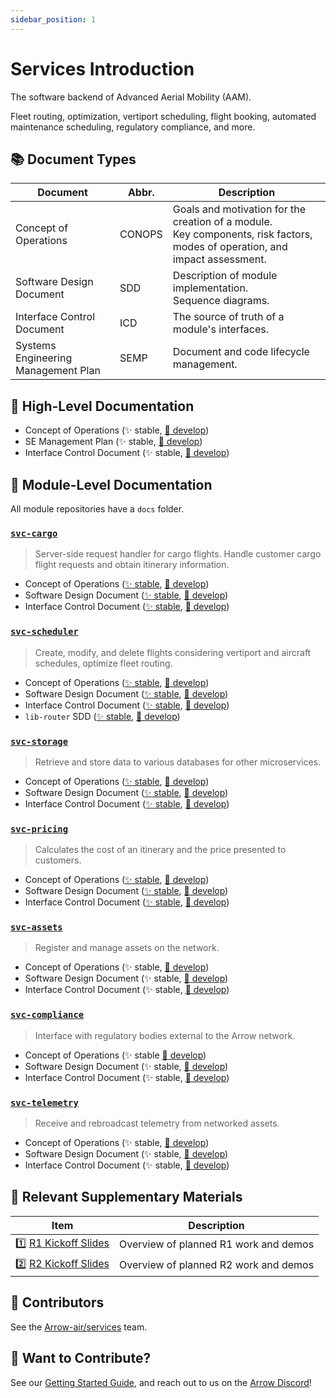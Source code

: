 ```yaml
---
sidebar_position: 1
---
```


# Services Introduction

The software backend of Advanced Aerial Mobility (AAM).

Fleet routing, optimization, vertiport scheduling, flight booking, automated maintenance scheduling, regulatory compliance, and more.
## :books: Document Types

Document | Abbr. | Description
---- | ---- | ---
Concept of Operations | CONOPS | Goals and motivation for the creation of a module.<br />Key components, risk factors, modes of operation, and impact assessment.
Software Design Document | SDD | Description of module implementation.<br />Sequence diagrams.
Interface Control Document | ICD | The source of truth of a module's interfaces.
Systems Engineering Management Plan | SEMP | Document and code lifecycle management.

## :telescope: High-Level Documentation

- Concept of Operations (:sparkles: stable, [:hammer: develop](https://github.com/Arrow-air/se-services/blob/develop/docs/conops.md))
- SE Management Plan (:sparkles: stable, [:hammer: develop](https://github.com/Arrow-air/se-services/blob/develop/docs/semp.md))
- Interface Control Document (:sparkles: stable, [:hammer: develop](https://github.com/Arrow-air/se-services/blob/develop/docs/icd.md))


## :ant: Module-Level Documentation

All module repositories have a `docs` folder.

### [`svc-cargo`](https://github.com/Arrow-air/svc-cargo)

> Server-side request handler for cargo flights.
> Handle customer cargo flight requests and obtain itinerary information.

- Concept of Operations ([:sparkles: stable](https://github.com/Arrow-air/svc-cargo/blob/main/docs/conops.md), [:hammer: develop](https://github.com/Arrow-air/svc-cargo/blob/develop/docs/conops.md))
- Software Design Document ([:sparkles: stable](https://github.com/Arrow-air/svc-cargo/blob/main/docs/sdd.md), [:hammer: develop](https://github.com/Arrow-air/svc-cargo/blob/develop/docs/sdd.md))
- Interface Control Document ([:sparkles: stable](https://github.com/Arrow-air/svc-cargo/blob/main/docs/icd.md), [:hammer: develop](https://github.com/Arrow-air/svc-cargo/blob/develop/docs/icd.md))

### [`svc-scheduler`](https://github.com/Arrow-air/svc-scheduler)

> Create, modify, and delete flights considering vertiport and aircraft schedules, optimize fleet routing.

- Concept of Operations ([:sparkles: stable](https://github.com/Arrow-air/svc-scheduler/blob/main/docs/conops.md), [:hammer: develop](https://github.com/Arrow-air/svc-scheduler/blob/develop/docs/conops.md))
- Software Design Document ([:sparkles: stable](https://github.com/Arrow-air/svc-scheduler/blob/main/docs/sdd.md), [:hammer: develop](https://github.com/Arrow-air/svc-scheduler/blob/develop/docs/sdd.md))
- Interface Control Document ([:sparkles: stable](https://github.com/Arrow-air/svc-scheduler/blob/main/docs/icd.md), [:hammer: develop](https://github.com/Arrow-air/svc-scheduler/blob/develop/docs/icd.md))
- `lib-router` SDD ([:sparkles: stable](https://github.com/Arrow-air/lib-router/blob/main/docs/sdd.md), [:hammer: develop](https://github.com/Arrow-air/lib-router/blob/develop/docs/sdd.md))

### [`svc-storage`](https://github.com/Arrow-air/svc-storage)

> Retrieve and store data to various databases for other microservices.

- Concept of Operations ([:sparkles: stable](https://github.com/Arrow-air/svc-storage/blob/main/docs/conops.md), [:hammer: develop](https://github.com/Arrow-air/svc-storage/blob/develop/docs/conops.md))
- Software Design Document ([:sparkles: stable](https://github.com/Arrow-air/svc-storage/blob/main/docs/sdd.md), [:hammer: develop](https://github.com/Arrow-air/svc-storage/blob/develop/docs/sdd.md))
- Interface Control Document ([:sparkles: stable](https://github.com/Arrow-air/svc-storage/blob/main/docs/icd.md), [:hammer: develop](https://github.com/Arrow-air/svc-storage/blob/develop/docs/icd.md))

### [`svc-pricing`](https://github.com/Arrow-air/svc-pricing)

> Calculates the cost of an itinerary and the price presented to customers.

- Concept of Operations ([:sparkles: stable](https://github.com/Arrow-air/svc-pricing/blob/main/docs/conops.md), [:hammer: develop](https://github.com/Arrow-air/svc-pricing/blob/develop/docs/conops.md))
- Software Design Document ([:sparkles: stable](https://github.com/Arrow-air/svc-pricing/blob/main/docs/sdd.md), [:hammer: develop](https://github.com/Arrow-air/svc-pricing/blob/develop/docs/sdd.md))
- Interface Control Document ([:sparkles: stable](https://github.com/Arrow-air/svc-pricing/blob/main/docs/icd.md), [:hammer: develop](https://github.com/Arrow-air/svc-pricing/blob/develop/docs/icd.md))

### [`svc-assets`](https://github.com/Arrow-air/svc-assets)

> Register and manage assets on the network.

- Concept of Operations (:sparkles: stable, [:hammer: develop](https://github.com/Arrow-air/svc-assets/blob/develop/docs/conops.md))
- Software Design Document (:sparkles: stable, [:hammer: develop](https://github.com/Arrow-air/svc-assets/blob/develop/docs/sdd.md))
- Interface Control Document (:sparkles: stable, [:hammer: develop](https://github.com/Arrow-air/svc-assets/blob/develop/docs/icd.md))

### [`svc-compliance`](https://github.com/Arrow-air/svc-compliance)

> Interface with regulatory bodies external to the Arrow network.

- Concept of Operations (:sparkles: stable [:hammer: develop](https://github.com/Arrow-air/svc-compliance/blob/develop/docs/conops.md))
- Software Design Document (:sparkles: stable, [:hammer: develop](https://github.com/Arrow-air/svc-compliance/blob/develop/docs/sdd.md))
- Interface Control Document (:sparkles: stable, [:hammer: develop](https://github.com/Arrow-air/svc-compliance/blob/develop/docs/icd.md))

### [`svc-telemetry`](https://github.com/Arrow-air/svc-telemetry)

> Receive and rebroadcast telemetry from networked assets.

- Concept of Operations (:sparkles: stable, [:hammer: develop](https://github.com/Arrow-air/svc-telemetry/blob/develop/docs/conops.md))
- Software Design Document (:sparkles: stable, [:hammer: develop](https://github.com/Arrow-air/svc-telemetry/blob/develop/docs/sdd.md))
- Interface Control Document (:sparkles: stable, [:hammer: develop](https://github.com/Arrow-air/svc-telemetry/blob/develop/docs/icd.md))

## :scroll: Relevant Supplementary Materials

Item | Description
--- | ---
:one: [R1 Kickoff Slides](https://docs.google.com/presentation/d/1w67jmXz8PCbrKqXVyfm7mrglstXGrd8lBW1hvwnFs4M/edit#slide=id.p1) | Overview of planned R1 work and demos
:two: [R2 Kickoff Slides](https://docs.google.com/presentation/d/1qa4xyMi2J_i_KCw--sTxRThvMo6QpeBPecASg27abu0/edit#slide=id.g1201bb7c418_2_33) | Overview of planned R2 work and demos

## :busts_in_silhouette: Contributors

See the [Arrow-air/services](https://github.com/orgs/Arrow-air/teams) team.

## :wave: Want to Contribute?

See our [Getting Started Guide](https://www.arrowair.com/docs/contributing/intro), and reach out to us on the [Arrow Discord](https://discord.com/invite/arrow)!
